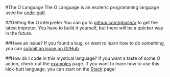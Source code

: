 #The O Language
The O Language is an esoteric programming language used for [code-golf](http://codegolf.stackexchange.com).

##Getting the O interpreter
You can go to [github.com/phase/o](https://github.com/phase/o) to get the latest intpreter. You have to build it yourself, but there will be a quicker way in the future.

##Have an issue?
If you found a bug, or want to learn how to do something, you can [submit an issue on GitHub](https://github.com/phase/o/issues).

##How do I code in this mystical language?
If you want a taste of some O action, check out the [examples](http://o.readthedocs.org/en/latest/examples/) page. If you want to learn how to use this kick-butt language, you can start on the [Stack](http://o.readthedocs.org/en/latest/spec/stack/) page!
